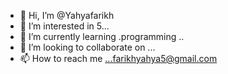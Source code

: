- 👋 Hi, I’m @Yahyafarikh
- 👀 I’m interested in 5...
- 🌱 I’m currently learning .programming ..
- 💞️ I’m looking to collaborate on ...
- 📫 How to reach me ...farikhyahya5@gmail.com

<!---
Yahyafarikh/Yahyafarikh is a ✨ special ✨ repository because its `README.md` (this file) appears on your GitHub profile.
You can click the Preview link to take a look at your changes.
--->
